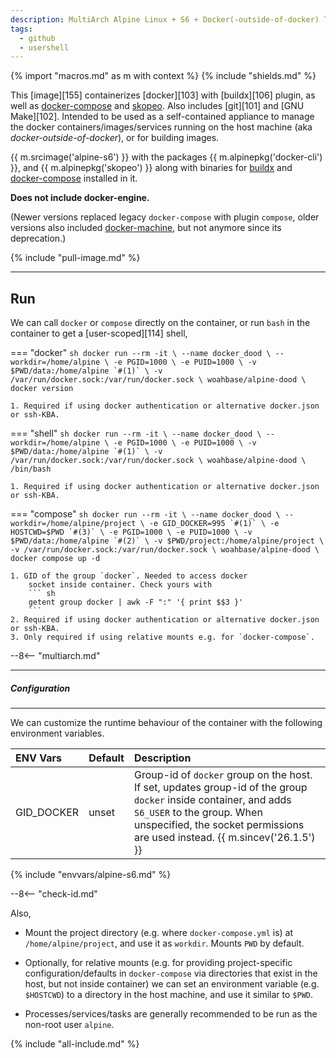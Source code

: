 ```yaml
---
description: MultiArch Alpine Linux + S6 + Docker(-outside-of-docker) Toolkit
tags:
  - github
  - usershell
---
```


{% import "macros.md" as m with context %}
{% include "shields.md" %}

This [image][155] containerizes [docker][103] with [buildx][106]
plugin, as well as [docker-compose][1] and [skopeo][6].  Also
includes [git][101] and [GNU Make][102]. Intended to be used as
a self-contained appliance to manage the docker
containers/images/services running on the host machine (aka
*docker-outside-of-docker*), or for building images.

{{ m.srcimage('alpine-s6') }} with the packages {{
m.alpinepkg('docker-cli') }}, and {{ m.alpinepkg('skopeo') }}
along with binaries for [buildx][5] and [docker-compose][3]
installed in it.

**Does not include docker-engine.**

(Newer versions replaced legacy `docker-compose` with plugin
`compose`, older versions also included [docker-machine][4], but
not anymore since its deprecation.)

{% include "pull-image.md" %}

---
Run
---

We can call `docker` or `compose` directly on
the container, or run `bash` in the container to get
a [user-scoped][114] shell,

=== "docker"
    ``` sh
    docker run --rm -it \
      --name docker_dood \
      --workdir=/home/alpine \
      -e PGID=1000 \
      -e PUID=1000 \
      -v $PWD/data:/home/alpine `#(1)` \
      -v /var/run/docker.sock:/var/run/docker.sock \
    woahbase/alpine-dood \
      docker version
    ```

    1. Required if using docker authentication or alternative docker.json or ssh-KBA.

=== "shell"
    ``` sh
    docker run --rm -it \
      --name docker_dood \
      --workdir=/home/alpine \
      -e PGID=1000 \
      -e PUID=1000 \
      -v $PWD/data:/home/alpine `#(1)` \
      -v /var/run/docker.sock:/var/run/docker.sock \
    woahbase/alpine-dood \
      /bin/bash
    ```

    1. Required if using docker authentication or alternative docker.json or ssh-KBA.

=== "compose"
    ``` sh
    docker run --rm -it \
      --name docker_dood \
      --workdir=/home/alpine/project \
      -e GID_DOCKER=995 `#(1)` \
      -e HOSTCWD=$PWD `#(3)` \
      -e PGID=1000 \
      -e PUID=1000 \
      -v $PWD/data:/home/alpine `#(2)` \
      -v $PWD/project:/home/alpine/project \
      -v /var/run/docker.sock:/var/run/docker.sock \
    woahbase/alpine-dood \
      docker compose up -d
    ```

    1. GID of the group `docker`. Needed to access docker
        socket inside container. Check yours with
        ``` sh
        getent group docker | awk -F ":" '{ print $$3 }'
        ```
    2. Required if using docker authentication or alternative docker.json or ssh-KBA.
    3. Only required if using relative mounts e.g. for `docker-compose`.

--8<-- "multiarch.md"

---
##### Configuration
---

We can customize the runtime behaviour of the container with the
following environment variables.

| ENV Vars                 | Default      | Description
| :---                     | :---         | :---
| GID_DOCKER               | unset        | Group-id of `docker` group on the host. If set, updates group-id of the group `docker` inside container, and adds `S6_USER` to the group. When unspecified, the socket permissions are used instead. {{ m.sincev('26.1.5') }}
{% include "envvars/alpine-s6.md" %}

--8<-- "check-id.md"

Also,

* Mount the project directory (e.g. where `docker-compose.yml` is) at
  `/home/alpine/project`, and use it as `workdir`. Mounts `PWD` by default.

* Optionally, for relative mounts (e.g. for providing project-specific
  configuration/defaults in `docker-compose` via directories that
  exist in the host, but not inside container) we can set an
  environment variable (e.g. `$HOSTCWD`) to a directory in the
  host machine, and use it similar to `$PWD`.

* Processes/services/tasks are generally recommended to be run as
  the non-root user `alpine`.

[1]: https://docs.docker.com/compose/
[2]: https://github.com/docker/machine/
[3]: https://github.com/docker/compose/releases/
[4]: https://github.com/docker/machine/releases/
[5]: https://github.com/docker/buildx/releases/
[6]: https://github.com/containers/skopeo

{% include "all-include.md" %}
